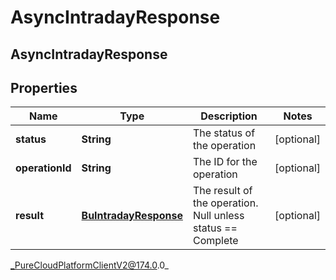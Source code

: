 # AsyncIntradayResponse

## AsyncIntradayResponse

## Properties

|Name | Type | Description | Notes|
|------------ | ------------- | ------------- | -------------|
| **status** | **String** | The status of the operation | [optional] |
| **operationId** | **String** | The ID for the operation | [optional] |
| **result** | [**BuIntradayResponse**](BuIntradayResponse) | The result of the operation.  Null unless status &#x3D;&#x3D; Complete | [optional] |



_PureCloudPlatformClientV2@174.0.0_
